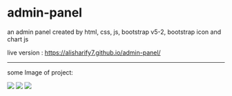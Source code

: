 # admin-panel
an admin panel created by html, css, js, bootstrap v5-2, bootstrap icon and chart js



live version : https://alisharify7.github.io/admin-panel/



---

some Image of project:

<img src="./assets/demo/one.png">
<img src="./assets/demo/two.png">
<img src="./assets/demo/theree.png">

